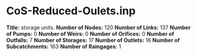 # CoS-Reduced-Oulets.inp
**Title:** storage units.
**Number of Nodes:** 120
**Number of Links:** 137
**Number of Pumps:** 0
**Number of Weirs:** 0
**Number of Orifices:** 0
**Number of Outfalls:** 7
**Number of Storages:** 17
**Number of Outlets:** 16
**Number of Subcatchments:** 163
**Number of Raingages:** 1
